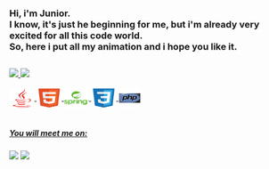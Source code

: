 <h3>Hi, i'm Junior. <br/> I know, it's just he beginning for me, but i'm already very excited for all this code world. <br/> So, here i put all my animation and i hope you like it.</h3>

##

<div>
  <a href="https://github.com/JuniorFrancis">
  <img height="180em" src="https://github-readme-stats.vercel.app/api?username=JuniorFrancis&show_icons=true&theme=graywhite&include_all_commits=true&count_private=true"/>
  <img height="180em" src="https://github-readme-stats.vercel.app/api/top-langs/?username=JuniorFrancis&layout=compact&langs_count=7&theme=graywhite"/>
</div>
  
<div style="display: inline_block"><br>
  <img align="center" height="35" width="45" src="https://raw.githubusercontent.com/devicons/devicon/master/icons/java/java-plain.svg">
  <img align="center" height="35" width="45" src="https://raw.githubusercontent.com/devicons/devicon/master/icons/html5/html5-original.svg">
  <img align="center" height="35" width="45" src="https://raw.githubusercontent.com/devicons/devicon/master/icons/spring/spring-original-wordmark.svg">
  <img align="center" height="35" width="45" src="https://raw.githubusercontent.com/devicons/devicon/master/icons/css3/css3-original.svg">
  <img align="center" height="35" width="40" src="https://raw.githubusercontent.com/devicons/devicon/master/icons/php/php-original.svg">
</div>

</br>
<div> 
  <h5> You will meet me on: </h5>
</div>

<div>
  <a href = "mailto:juniorfrancis91@gmail.com"><img src="https://img.shields.io/badge/-Gmail-%23333?style=for-the-badge&logo=gmail&logoColor=white" target="_blank"></a>
  <a href="https://www.linkedin.com/in/lkdantoniojunior/" target="_blank"><img src="https://img.shields.io/badge/-LinkedIn-%230077B5?style=for-the-badge&logo=linkedin&logoColor=white" target="_blank"></a> 
</div>


